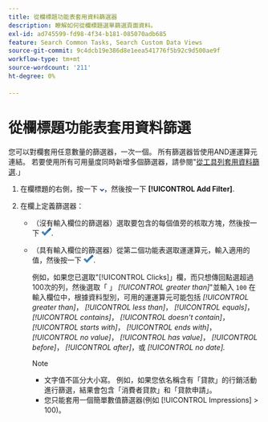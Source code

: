 ```yaml
---
title: 從欄標題功能表套用資料篩選器
description: 瞭解如何從欄標題選單篩選頁面資料。
exl-id: ad745599-fd98-4f34-b181-085070adb685
feature: Search Common Tasks, Search Custom Data Views
source-git-commit: 9c4dcb19e386d8e1eea541776f5b92c9d500ae9f
workflow-type: tm+mt
source-wordcount: '211'
ht-degree: 0%

---
```


# 從欄標題功能表套用資料篩選

您可以對欄套用任意數量的篩選器，一次一個。 所有篩選器皆使用AND運運算元連結。 若要使用所有可用量度同時新增多個篩選器，請參閱&quot;[從工具列套用資料篩選](column-filter-apply-from-toolbar.md).」

1. 在欄標題的右側，按一下 ![向下鍵](/help/search-social-commerce/assets/arrow-down-dropdown.png "向下鍵")，然後按一下 **[!UICONTROL Add Filter]**.

1. 在欄上定義篩選器：

   * （沒有輸入欄位的篩選器）選取要包含的每個值旁的核取方塊，然後按一下 ![更新篩選器](/help/search-social-commerce/assets/select.png "更新篩選器").

   * （具有輸入欄位的篩選器）從第二個功能表選取運運算元，輸入適用的值，然後按一下 ![更新篩選器](/help/search-social-commerce/assets/select.png "更新篩選器").

     例如，如果您已選取&quot;[!UICONTROL Clicks]」欄，而只想傳回點選超過100次的列，然後選取「 」 *[!UICONTROL greater than]*&quot;並輸入 `100` 在輸入欄位中，根據資料型別，可用的運運算元可能包括 *[!UICONTROL greater than]*， *[!UICONTROL less than]*， *[!UICONTROL equals]*， *[!UICONTROL contains]*， *[!UICONTROL doesn't contain]*， *[!UICONTROL starts with]*， *[!UICONTROL ends with]*， *[!UICONTROL no value]*， *[!UICONTROL has value]*， *[!UICONTROL before]*， *[!UICONTROL after]*，或 *[!UICONTROL no date].*

     >[!NOTE]
     >
     >* 文字值不區分大小寫。 例如，如果您依名稱含有「貸款」的行銷活動進行篩選，結果會包含「消費者貸款」和「貸款申請」。
     >* 您只能套用一個簡單數值篩選器(例如 [!UICONTROL Impressions] \> 100)。
